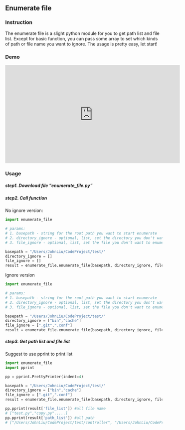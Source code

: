 ## Enumerate file
### Instruction
The enumerate file is a slight python module for you to get path list and file list.
Except for basic function, you can pass some array to set which kinds of path or file name you want to ignore.
The usage is pretty easy, let start!
### Demo

<iframe width="560" height="315" src="https://www.youtube.com/embed/EjXbszalq-M" frameborder="0" allow="autoplay; encrypted-media" allowfullscreen></iframe>

### Usage
##### step1. Download file "enumerate_file.py"
##### step2. Call function
No ignore version:
``` python
import enumerate_file

# params:
# 1. basepath - string for the root path you want to start enumerate
# 2. directory_ignore - optional, list, set the directory you don't want to enumerate
# 3. file_ignore - optional, list, set the file you don't want to enumerate( pass Filename Extension, please )

basepath = "/Users/JohnLiu/CodeProject/test/"
directory_ignore = []
file_ignore = []
result = enumerate_file.enumerate_file(basepath, directory_ignore, file_ignore)
```
Ignore version
``` python
import enumerate_file

# params:
# 1. basepath - string for the root path you want to start enumerate
# 2. directory_ignore - optional, list, set the directory you don't want to enumerate
# 3. file_ignore - optional, list, set the file you don't want to enumerate( pass Filename Extension, please )

basepath = "/Users/JohnLiu/CodeProject/test/"
directory_ignore = ["bin","cache"]
file_ignore = [".git",".conf"]
result = enumerate_file.enumerate_file(basepath, directory_ignore, file_ignore)
```

##### step3. Get path list and file list
Suggest to use pprint to print list 
``` python
import enumerate_file
import pprint

pp = pprint.PrettyPrinter(indent=4)

basepath = "/Users/JohnLiu/CodeProject/test/"
directory_ignore = ["bin","cache"]
file_ignore = [".git",".conf"]
result = enumerate_file.enumerate_file(basepath, directory_ignore, file_ignore)

pp.pprint(result['file_list']) #all file name
# ["test.py","copy.py".....]
pp.pprint(result['path_list']) #all path 
# ["/Users/JohnLiu/CodeProject/test/controller", "/Users/JohnLiu/CodeProject/test/model"...]
```
